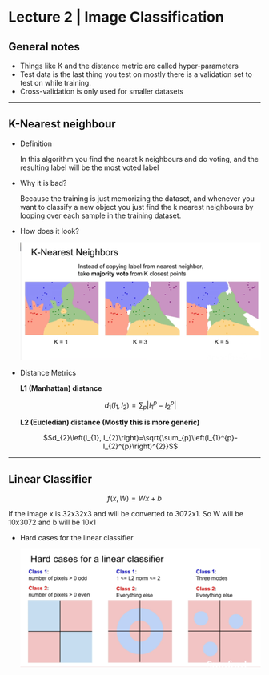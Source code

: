 # Lecture 2 | Image Classification

## General notes

- Things like K and the distance metric are called hyper-parameters
- Test data is the last thing you test on mostly there is a validation set to test on while training.
- Cross-validation is only used for smaller datasets

---

## K-Nearest neighbour

- Definition

    In this algorithm you find the nearst k neighbours and do voting, and the resulting label will be the most voted label

- Why it is bad?

    Because the training is just memorizing the dataset, and whenever you want to classify a new object you just find the k nearest neighbours by looping over each sample in the training dataset.

- How does it look?

    ![Lecture%202%20Image%20Classification%209b5aacfdedd54d26ba5e4bcb2fc9efa6/Untitled.png](Lecture%202%20Image%20Classification%209b5aacfdedd54d26ba5e4bcb2fc9efa6/Untitled.png)

- Distance Metrics

    **L1 (Manhattan) distance**

    $$d_{1}\left(I_{1}, I_{2}\right)=\sum_{p}\left|I_{1}^{p}-I_{2}^{p}\right|$$

    **L2 (Eucledian) distance   (Mostly this is more generic)**

    $$d_{2}\left(I_{1}, I_{2}\right)=\sqrt{\sum_{p}\left(I_{1}^{p}-I_{2}^{p}\right)^{2}}$$

---

## Linear Classifier

$$f(x, W)=W x + b$$

If the image x is 32x32x3 and will be converted to 3072x1. So W will be 10x3072 and b will be 10x1

- Hard cases for the linear classifier

    ![Lecture%202%20Image%20Classification%209b5aacfdedd54d26ba5e4bcb2fc9efa6/Untitled%201.png](Lecture%202%20Image%20Classification%209b5aacfdedd54d26ba5e4bcb2fc9efa6/Untitled%201.png)